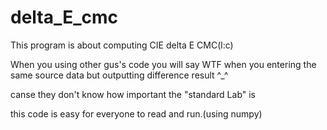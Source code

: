 # delta_E_cmc

This program is about computing CIE delta E CMC(l:c)

When you using other gus's code you will say WTF when you entering the same source data but outputting difference result ^_^

canse they don't know how important the "standard Lab" is 

this code is easy for everyone to read and run.(using numpy)

